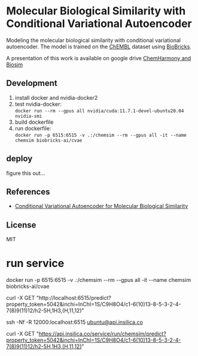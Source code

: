 # Molecular Biological Similarity with Conditional Variational Autoencoder

Modeling the molecular biological similarity with conditional variational autoencoder. The model is trained on the [ChEMBL](https://www.ebi.ac.uk/chembl/) dataset using [BioBricks](https://biobricks.ai). 

A presentation of this work is available on google drive [ChemHarmony and Biosim](https://docs.google.com/presentation/d/1Krz6eh7ooOLe84m01M2C_3Q9-qsFZ4L9L3IixzDIQWc/edit)

## Development
1. install docker and nvidia-docker2
2. test nvidia-docker:  
`docker run --rm --gpus all nvidia/cuda:11.7.1-devel-ubuntu20.04 nvidia-smi`
3. build dockerfile
4. run dockerfile:  
`docker run -p 6515:6515 -v .:/chemsim --rm --gpus all -it --name chemsim biobricks-ai/cvae`

## deploy
figure this out...
<!-- `docker run --gpus all -it insilica/chemsim` -->

## References

* [Conditional Variational Autoencoder for Molecular Biological Similarity](https://arxiv.org/abs/XXX.XXXXX)

## License
MIT


# run service

<!-- start container -->
docker run -p 6515:6515 -v .:/chemsim --rm --gpus all -it --name chemsim biobricks-ai/cvae

<!-- test things are working -->
curl -X GET "http://localhost:6515/predict?property_token=5042&inchi=InChI=1S/C9H8O4/c1-6(10)13-8-5-3-2-4-7(8)9(11)12/h2-5H,1H3,(H,11,12)"

<!-- create reverse tunnel from api.insilica.co 12000 to localhost:6515 -->
ssh -Nf -R 12000:localhost:6515 ubuntu@api.insilica.co

<!-- test against api.insilica.co -->
curl -X GET "https://api.insilica.co/service/run/chemsim/predict?property_token=5042&inchi=InChI=1S/C9H8O4/c1-6(10)13-8-5-3-2-4-7(8)9(11)12/h2-5H,1H3,(H,11,12)"
